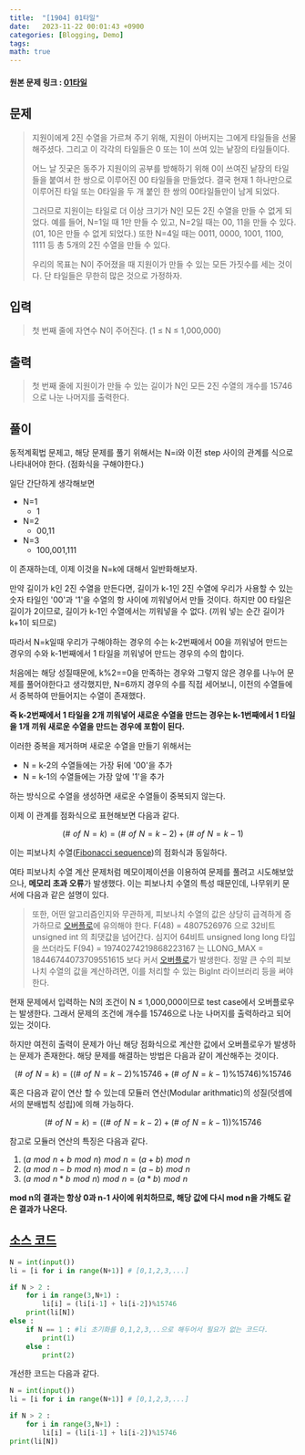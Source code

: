 ```yaml
---
title:  "[1904] 01타일"
date:   2023-11-22 00:01:43 +0900
categories: [Blogging, Demo]
tags: 
math: true
---
```


#### 원본 문제 링크 : [01타일](https://www.acmicpc.net/problem/1904)

## 문제

> 지원이에게 2진 수열을 가르쳐 주기 위해, 지원이 아버지는 그에게 타일들을 선물해주셨다. 그리고 이 각각의 타일들은 0 또는 1이 쓰여 있는 낱장의 타일들이다.
>
> 어느 날 짓궂은 동주가 지원이의 공부를 방해하기 위해 0이 쓰여진 낱장의 타일들을 붙여서 한 쌍으로 이루어진 00 타일들을 만들었다. 결국 현재 1 하나만으로 이루어진 타일 또는 0타일을 두 개 붙인 한 쌍의 00타일들만이 남게 되었다.
>
> 그러므로 지원이는 타일로 더 이상 크기가 N인 모든 2진 수열을 만들 수 없게 되었다. 예를 들어, N=1일 때 1만 만들 수 있고, N=2일 때는 00, 11을 만들 수 있다. (01, 10은 만들 수 없게 되었다.) 또한 N=4일 때는 0011, 0000, 1001, 1100, 1111 등 총 5개의 2진 수열을 만들 수 있다.
>
> 우리의 목표는 N이 주어졌을 때 지원이가 만들 수 있는 모든 가짓수를 세는 것이다. 단 타일들은 무한히 많은 것으로 가정하자.

## 입력

> 첫 번째 줄에 자연수 N이 주어진다. (1 ≤ N ≤ 1,000,000)

## 출력

> 첫 번째 줄에 지원이가 만들 수 있는 길이가 N인 모든 2진 수열의 개수를 15746으로 나눈 나머지를 출력한다.

## 풀이

동적계획법 문제고, 해당 문제를 풀기 위해서는 N=i와 이전 step 사이의 관계를 식으로 나타내어야 한다. (점화식을 구해야한다.)

일단 간단하게 생각해보면

* N=1
  * 1
* N=2
  * 00,11
* N=3
  * 100,001,111

이 존재하는데, 이제 이것을 N=k에 대해서 일반화해보자.

만약 길이가 k인 2진 수열을 만든다면, 길이가 k-1인 2진 수열에 우리가 사용할 수 있는 숫자 타일인 '00'과 '1'을 수열의 항 사이에 끼워넣어서 만들 것이다. 하지만 00 타일은 길이가 2이므로, 길이가 k-1인 수열에서는 끼워넣을 수 없다. (끼워 넣는 순간 길이가 k+1이 되므로)

따라서 N=k일때 우리가 구해야하는 경우의 수는 k-2번째에서 00을 끼워넣어 만드는 경우의 수와 k-1번째에서 1 타일을 끼워넣어 만드는 경우의 수의 합이다.

처음에는 해당 성질때문에, k%2==0을 만족하는 경우와 그렇지 않은 경우를 나누어 문제를 풀어야한다고 생각했지만, N=6까지 경우의 수를 직접 세어보니, 이전의 수열들에서 중복하여 만들어지는 수열이 존재했다.

**즉 k-2번째에서 1 타일을 2개 끼워넣어 새로운 수열을 만드는 경우는 k-1번째에서 1 타일을 1개 끼워 새로운 수열을 만드는 경우에 포함이 된다.**

이러한 중복을 제거하며 새로운 수열을 만들기 위해서는 

* N = k-2의 수열들에는 가장 뒤에 '00'을 추가
* N = k-1의 수열들에는 가장 앞에 '1'을 추가

하는 방식으로 수열을 생성하면 새로운 수열들이 중복되지 않는다.

이제 이 관계를 점화식으로 표현해보면 다음과 같다.


$$
(\# \,\,of\,\, N = k) = (\# \,\,of\,\, N = k-2) + (\# \,\,of\,\, N = k-1)
$$


이는 피보나치 수열([Fibonacci sequence](https://namu.wiki/w/%ED%94%BC%EB%B3%B4%EB%82%98%EC%B9%98%20%EC%88%98%EC%97%B4))의 점화식과 동일하다.

여타 피보나치 수열 계산 문제처럼 메모이제이션을 이용하여 문제를 풀려고 시도해보았으나, **메모리 초과 오류**가 발생했다. 이는 피보나치 수열의 특성 때문인데, 나무위키 문서에 다음과 같은 설명이 있다.

> 또한, 어떤 알고리즘인지와 무관하게, 피보나치 수열의 값은 상당히 급격하게 증가하므로 [오버플로](https://namu.wiki/w/오버플로)에 유의해야 한다. F(48) = 4807526976 으로 32비트 unsigned int 의 최댓값을 넘어간다. 심지어 64비트 unsigned long long 타입을 쓰더라도 F(94) = 19740274219868223167 는 LLONG_MAX = 18446744073709551615 보다 커서 [오버플로](https://namu.wiki/w/오버플로)가 발생한다. 정말 큰 수의 피보나치 수열의 값을 계산하려면, 이를 처리할 수 있는 BigInt 라이브러리 등을 써야 한다.

현재 문제에서 입력하는 N의 조건이 N ≤ 1,000,000이므로 test case에서 오버플로우는 발생한다. 그래서 문제의 조건에 개수를 15746으로 나눈 나머지를 출력하라고 되어있는 것이다. 

하지만 여전히 출력이 문제가 아닌 해당 점화식으로 계산한 값에서 오버플로우가 발생하는 문제가 존재한다. 해당 문제를 해결하는 방법은 다음과 같이 계산해주는 것이다.


$$
(\# \,\,of\,\, N = k) = ((\# \,\,of\,\, N = k-2)\%15746 + (\# \,\,of\,\, N = k-1)\%15746)\%15746
$$


혹은 다음과 같이 연산 할 수 있는데 모듈러 연산(Modular arithmatic)의 성질(덧셈에서의 분배법칙 성립)에 의해 가능하다.


$$
(\# \,\,of\,\, N = k) = ((\# \,\,of\,\, N = k-2) + (\# \,\,of\,\, N = k-1))\%15746
$$


참고로 모듈러 연산의 특징은 다음과 같다.

1. $(a \,\,mod\,\,n + b\,\,mod\,\,n)\,\,mod\,\,n = (a+b)\,\,mod\,\,n$
2. $(a \,\,mod\,\,n - b\,\,mod\,\,n)\,\,mod\,\,n = (a-b)\,\,mod\,\,n$
3. $(a \,\,mod\,\,n * b\,\,mod\,\,n)\,\,mod\,\,n = (a*b)\,\,mod\,\,n$

**mod n의 결과는 항상 0과 n-1 사이에 위치하므로, 해당 값에 다시 mod n을 가해도 같은 결과가 나온다.**



## [소스 코드](https://github.com/larcenous/BOJ/blob/master/%EB%8B%A8%EA%B3%84%EB%B3%84%EB%A1%9C%20%ED%92%80%EC%96%B4%EB%B3%B4%EA%B8%B0/%EB%8F%99%EC%A0%81%20%EA%B3%84%ED%9A%8D%EB%B2%95%201.ipynb)

```python
N = int(input())
li = [i for i in range(N+1)] # [0,1,2,3,...]

if N > 2 :
    for i in range(3,N+1) :
        li[i] = (li[i-1] + li[i-2])%15746
    print(li[N])
else :
    if N == 1 : #li 초기화를 0,1,2,3,..으로 해두어서 필요가 없는 코드다.
        print(1)
    else :
        print(2)
```

개선한 코드는 다음과 같다.

```python
N = int(input())
li = [i for i in range(N+1)] # [0,1,2,3,...]

if N > 2 :
    for i in range(3,N+1) :
        li[i] = (li[i-1] + li[i-2])%15746
print(li[N])
```

